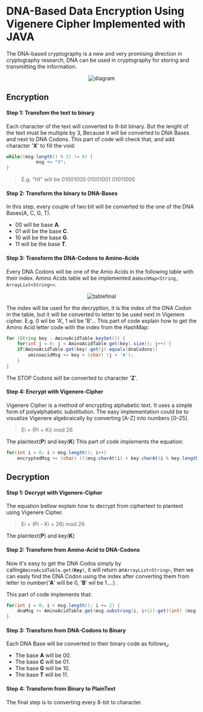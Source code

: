 # DNA-Based Data Encryption Using Vigenere Cipher Implemented with JAVA
The DNA-based cryptography is a new and very promising direction in cryptography research, DNA can be used in cryptography for storing and transmitting the
information.<br><p align="center">
![diagram](https://user-images.githubusercontent.com/86023602/149540315-9750648a-0836-4300-9878-7ba912368084.png)
</p>

## Encryption
#### Step 1: Transfom the text to binary
Each character of the text will converted to 8-bit binary. But the lenght of the text must be multiple by 3, Because it will be converted to DNA Bases and next to DNA Codons.
This part of code will check that, and add character '**X**' to fill the void:
 ```java
while((msg.length() % 3) != 0) {
            msg += "X";
}
```
> E.g. "HI" will be 01001000 01001001 01011000

#### Step 2: Transform the binary to DNA-Bases
In this step, every couple of two bit will be converted to the one of the DNA Bases(A, C, G, T).
- 00 will be base **A**.
- 01 will be the base **C**.
- 10 will be the base **G**.
- 11 will be the base **T**.

#### Step 3: Transform the DNA-Codons to Amino-Acids
Every DNA Codons will be one of the Amio Acids in the following table with their index. Amino Acids table wil be implemented as<code>HashMap&lt;String, ArrayList&lt;String&gt;&gt;</code>.<br><p align="center">
![tablefinal](https://user-images.githubusercontent.com/86023602/149537586-2484dadf-9a67-410c-b970-09be7e732321.png)
</p>
The index will be used for the decryption, it is the index of the DNA Codon in the table, but it will be converted to letter to be used next in Vigenere cipher. E.g. 0 wil be 'A', 1 wil be 'B'...
This part of code explain how to get the Amino Acid letter code with the index from the HashMap:

```java
for (String key : AminoAcidTable.keySet()) {
    for(int j = 0; j < AminoAcidTable.get(key).size(); j++) {
	if(AminoAcidTable.get(key).get(j).equals(dnaCodons))
  	    aminoacidMsg += key + (char) (j + 'A');
    }
}
```
The STOP Codons will be converted to character '**Z**'.

#### Step 4: Encrypt with Vigenere-Cipher
Vigenere Cipher is a method of encrypting alphabetic text. It uses a simple form of polyalphabetic substitution.
The easy implementation could be to visualize Vigenere algebraically by converting [A-Z] into numbers [0–25].
> Ei = (Pi + Ki) mod 26

The plaintext(**P**) and key(**K**)
This part of code implements the equation:
```java
for(int i = 0; i < msg.length(); i++) 
	encryptedMsg += (char) (((msg.charAt(i) + key.charAt(i % key.length())) % 26) + 'A');
```

## Decryption
#### Step 1: Decrypt with Vigenere-Cipher
The equation bellow explain how to decrypt from ciphertext to plantext using Vigenere Cipher.
> Ei = (Pi - Ki + 26) mod 26

The plaintext(**P**) and key(**K**)

#### Step 2: Transform from Amino-Acid to DNA-Codons
Now it's easy to get the DNA Codos simply by calling<code>AminoAcidTable.get(**Key**)</code>, it will return an<code>ArrayList&lt;String&gt;</code>, then we can easly find the DNA Codon using the index after converting them from letter to number('**A**' will be 0, '**B**' wil be 1....) .

This part of code implements that:
```java
for(int i = 0; i < msg.length(); i += 2) {
	dnaMsg += AminoAcidTable.get(msg.substring(i, i+1)).get((int) (msg.charAt(i+1) - 'A'));
}
```

#### Step 3: Transform from DNA-Codons to Binary
Each DNA Base will be converted to their binary code as followsز
- The base **A** will be 00.
- The base **C** will be 01.
- The base **G** will be 10.
- The base **T** will be 11.

#### Step 4: Transform from Binary to PlainText
The final step is to converting every 8-bit to character.
